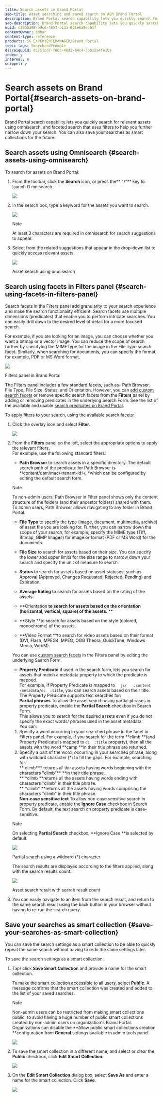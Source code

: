 ```yaml
---
title: Search assets on Brand Portal
seo-title: Asset searching and saved search on AEM Brand Portal
description: Brand Portal search capability lets you quickly search for relevant assets using omnisearch, and search filters help you further narrow down your search. Save your searches as smart collections for future.
seo-description: Brand Portal search capability lets you quickly search for relevant assets using omnisearch, and search filters help you further narrow down your search. Save your searches as smart collections for future.
uuid: c2955198-bdc0-4853-a13a-661e6a9ec61f
contentOwner: bdhar
content-type: reference
products: SG_EXPERIENCEMANAGER/Brand_Portal
topic-tags: SearchandPromote
discoiquuid: dc751cd7-f663-46d2-84c4-5bb12a4fe1ba
index: y
internal: n
snippet: y
---
```


# Search assets on Brand Portal{#search-assets-on-brand-portal}

Brand Portal search capability lets you quickly search for relevant assets using omnisearch, and faceted search that uses filters to help you further narrow down your search. You can also save your searches as smart collections for the future.

## Search assets using Omnisearch {#search-assets-using-omnisearch}

To search for assets on Brand Portal:

1. From the toolbar, click the **Search** icon, or press the** "/"** key to launch O  mnisearch .

   ![](assets/omnisearchicon-1.png)

1. In the search box, type a keyword for the assets you want to search. 

   ![](assets/omnisearch.png)

   >[!NOTE]
   >
   >At least 3 characters are required in omnisearch for search suggestions to appear.

1. Select from the related suggestions that appear in the drop-down list to quickly access relevant assets.

   ![](assets/assets-search-result.png)

   Asset search using omnisearch

## Search using facets in Filters panel {#search-using-facets-in-filters-panel}

Search facets in the Filters panel add granularity to your search experience and make the search functionality efficient. Search facets use multiple dimensions (predicates) that enable you to perform intricate searches. You can easily drill down to the desired level of detail for a more focused search.

For example, if you are looking for an image, you can choose whether you want a bitmap or a vector image. You can reduce the scope of search further by specifying the MIME type for the image in the File Type search facet. Similarly, when searching for documents, you can specify the format, for example, PDF or MS Word format.

![](assets/file-type-search.png)

Filters panel in Brand Portal

The Filters panel includes a few standard facets, such as- Path Browser, File Type, File Size, Status, and Orientation. However, you can [add custom search facets](../using/brand-portal-search-facets.md) or remove specific search facets from the **Filters** panel by adding or removing predicates in the underlying Search Form. See the list of the available and usable [search predicates on Brand Portal](../using/brand-portal-search-facets.md#list-of-search-predicates).

To apply filters to your search, using the available [search facets](../using/brand-portal-search-facets.md):

1. Click the overlay icon and select **Filter**.

   ![](assets/selectorrail-1.png)

1. From the **Filters** panel on the left, select the appropriate options to apply the relevant filters.   
   For example, use the following standard filters:

    * **Path Browser** to search assets in a specific directory. The default search path of the predicate for Path Browser is */content/dam/mac/&lt;tenant-id&gt;/, *which can be configured by editing the default search form.

   >[!NOTE]
   >
   >To non-admin users, Path Browser in Filter panel shows only the content structure of the folders (and their ancestor folders) shared with them.  
   >To admin users, Path Browser allows navigating to any folder in Brand Portal.

    * **File Type** to specify the type (image, document, multimedia, archive) of asset file you are looking for. Further, you can narrow down the scope of your search, for example, specify the MIME type (Tiff, Bitmap, GIMP Images) for image or format (PDF or MS Word) for the documents.
    * **File Size** to search for assets based on their size. You can specify the lower and upper limits for the size range to narrow down your search and specify the unit of measure to search.
    * **Status** to search for assets based on asset statuses, such as Approval (Approved, Changes Requested, Rejected, Pending) and Expiration.
    * **Average Rating** to search for assets based on the rating of the assets.
    * **Orientation **to search for assets based on the orientation (horizontal, vertical, square) of the assets.** **
    
    * **Style **to search for assets based on the style (colored, monochrome) of the assets.
    * **Video Format **to search for video assets based on their format (DVI, Flash, MPEG4, MPEG, OGG Theora, QuickTime, Windows Media, WebM).

   You can use [custom search facets](../using/brand-portal-search-facets.md) in the Filters panel by editing the underlying Search Form.

    * **Property Predicate** if used in the search form, lets you search for assets that match a metadata property to which the predicate is mapped.  
      For example, if Property Predicate is mapped to `  jcr   :content /metadata/dc  :title`, you can search assets based on their title.  
      The Property Predicate supports text searches for:  
      **Partial phrases** 
      To allow the asset search using partial phrases in property predicate, enable the **Partial Search** checkbox in Search Form.  
      This allows you to search for the desired assets even if you do not specify the exact words/ phrases used in the asset metadata.  
      You can:  
    1. Specify a word occurring in your searched phrase in the facet in Filters panel. For example, if you search for the term **climb **(and Property Predicate is mapped to `dc  :title` property), then all the assets with the word **camp **in their title phrase are returned.  
      2. Specify a part of the word, occurring in your searched phrase, along with wildcard character (&#42;) to fill the gaps. For example, searching for:  
      ** climb&#42;** returns all the assets having words beginning with the characters "climb"** **in their title phrase.  
      ** &#42;climb **returns all the assets having words ending with characters "climb" in their title phrase.  
      ** &#42;climb&#42; **returns all the assets having words comprising the characters "climb" in their title phrase.  
      **Non-case sensitive text** 
      To allow non-case sensitive search in property predicate, enable the **Ignore Case** checkbox in Search Form. By default, the text search on property predicate is case-sensitive.

   >[!NOTE]
   >
   >On selecting **Partial Search** checkbox, **Ignore Case **is selected by default.

   ![](assets/wildcard-prop-1.png)

   Partial search using a wildcard (*) character

   The search results are displayed according to the filters applied, along with the search results count.

   ![](assets/omnisearch-with-filters.png)

   Asset search result with search result count

1. You can easily navigate to an item from the search result, and return to the same search result using the back button in your browser without having to re-run the search query.

## Save your searches as smart collection {#save-your-searches-as-smart-collection}

You can save the search settings as a smart collection to be able to quickly repeat the same search without having to redo the same settings later.

To save the search settings as a smart collection:

1. Tap/ click **Save Smart Collection** and provide a name for the smart collection.

   To make the smart collection accessible to all users, select **Public**. A message confirms that the smart collection was created and added to the list of your saved searches.

   >[!NOTE]
   >
   >Non-admin users can be restricted from making smart collections public, to avoid having a huge number of public smart collections created by non-admin users on organization's Brand Portal. Organizations can disable the **Allow public smart collections creation **configuration from **General** settings available in admin tools panel.

   ![](assets/save_smartcollectionui.png)

1. To save the smart collection in a different name, and select or clear the **Public** checkbox, click **Edit Smart Collection**.

   ![](assets/edit_smartcollection.png)

1. On the **Edit Smart Collection** dialog box, select **Save As** and enter a name for the smart collection. Click **Save**.

   ![](assets/saveas_smartsearch.png)

